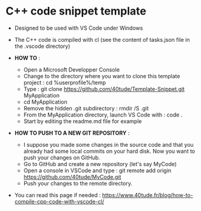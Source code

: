 # C++ code snippet template 

* Designed to be used with VS Code under Windows
* The C++ code is compiled with cl (see the content of tasks.json file in the .vscode directory)

* **HOW TO** : 
  * Open a Microsoft Developper Console
  * Change to the directory where you want to clone this template project : cd %userprofile%/temp
  * Type : git clone https://github.com/40tude/Template-Snippet.git MyApplication
  * cd MyApplication
  * Remove the hidden .git subdirectory : rmdir /S .git
  * From the MyApplication directory, launch VS Code with : code .
  * Start by editing the readme.md file for example

* **HOW TO PUSH TO A NEW GIT REPOSITORY** :
  * I suppose you made some changes in the source code and that you already had some local commits on your hard disk. Now you want to push your changes on GitHub.
  * Go to GitHub and create a new repository (let's say MyCode)
  * Open a console in VSCode and type : git remote add origin https://github.com/40tude/MyCode.git
  * Push your changes to the remote directory.
  
* You can read this page if needed : https://www.40tude.fr/blog/how-to-compile-cpp-code-with-vscode-cl/ 

<!-- 
## Sub title
**Bold** rest of the paragraph


### Sample code
```cpp
#include <iostream>

// ----------------------------------------------------------------------------
int main() {
  std::cout << "Grettings Pr Falken\n";  
  getchar();
  return 0;
}
``` 
-->
